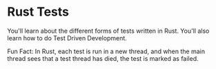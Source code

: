 # Rust Tests

You'll learn about the different forms of tests written in Rust. You'll also learn how to do Test Driven Development.

Fun Fact: In Rust, each test is run in a new thread, and when the main thread sees that a test thread has died, the test is marked as failed.
